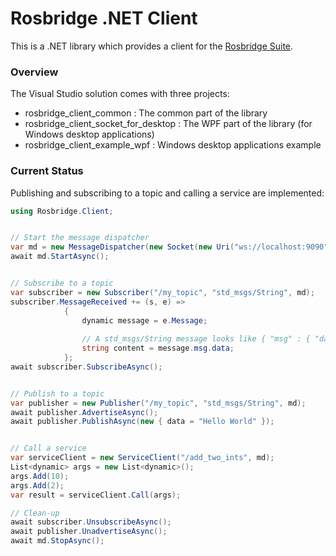 Rosbridge .NET Client
=====================

This is a .NET library which provides a client for the [Rosbridge Suite](http://wiki.ros.org/rosbridge_suite).

### Overview
The Visual Studio solution comes with three projects:
- rosbridge_client_common : The common part of the library
- rosbridge_client_socket_for_desktop : The WPF part of the library (for Windows desktop applications)
- rosbridge_client_example_wpf : Windows desktop applications example

### Current Status
Publishing and subscribing to a topic and calling a service are implemented:

```csharp
using Rosbridge.Client;


// Start the message dispatcher
var md = new MessageDispatcher(new Socket(new Uri("ws://localhost:9090")), new MessageSerializerV2_0());
await md.StartAsync();


// Subscribe to a topic 
var subscriber = new Subscriber("/my_topic", "std_msgs/String", md);
subscriber.MessageReceived += (s, e) =>
            {
                dynamic message = e.Message;
                
                // A std_msgs/String message looks like { "msg" : { "data" : <content> } }
                string content = message.msg.data;
            };
await subscriber.SubscribeAsync();


// Publish to a topic
var publisher = new Publisher("/my_topic", "std_msgs/String", md);
await publisher.AdvertiseAsync();
await publisher.PublishAsync(new { data = "Hello World" });


// Call a service
var serviceClient = new ServiceClient("/add_two_ints", md);
List<dynamic> args = new List<dynamic>();
args.Add(10);
args.Add(2);
var result = serviceClient.Call(args);

// Clean-up
await subscriber.UnsubscribeAsync();
await publisher.UnadvertiseAsync();
await md.StopAsync();
```
